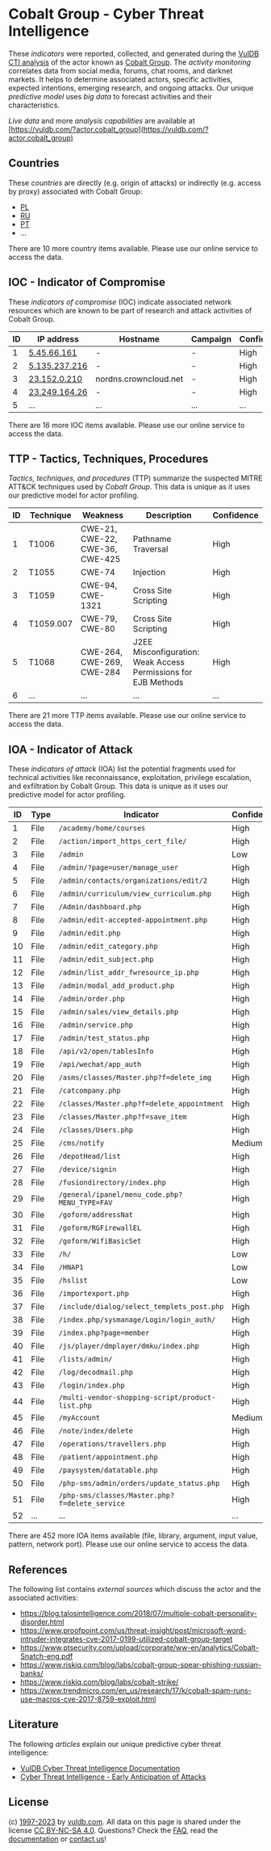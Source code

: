 # Cobalt Group - Cyber Threat Intelligence

These _indicators_ were reported, collected, and generated during the [VulDB CTI analysis](https://vuldb.com/?kb.cti) of the actor known as [Cobalt Group](https://vuldb.com/?actor.cobalt_group). The _activity monitoring_ correlates data from social media, forums, chat rooms, and darknet markets. It helps to determine associated actors, specific activities, expected intentions, emerging research, and ongoing attacks. Our unique _predictive model_ uses _big data_ to forecast activities and their characteristics.

_Live data_ and more _analysis capabilities_ are available at [https://vuldb.com/?actor.cobalt_group](https://vuldb.com/?actor.cobalt_group)

## Countries

These _countries_ are directly (e.g. origin of attacks) or indirectly (e.g. access by proxy) associated with Cobalt Group:

* [PL](https://vuldb.com/?country.pl)
* [RU](https://vuldb.com/?country.ru)
* [PT](https://vuldb.com/?country.pt)
* ...

There are 10 more country items available. Please use our online service to access the data.

## IOC - Indicator of Compromise

These _indicators of compromise_ (IOC) indicate associated network resources which are known to be part of research and attack activities of Cobalt Group.

ID | IP address | Hostname | Campaign | Confidence
-- | ---------- | -------- | -------- | ----------
1 | [5.45.66.161](https://vuldb.com/?ip.5.45.66.161) | - | - | High
2 | [5.135.237.216](https://vuldb.com/?ip.5.135.237.216) | - | - | High
3 | [23.152.0.210](https://vuldb.com/?ip.23.152.0.210) | nordns.crowncloud.net | - | High
4 | [23.249.164.26](https://vuldb.com/?ip.23.249.164.26) | - | - | High
5 | ... | ... | ... | ...

There are 16 more IOC items available. Please use our online service to access the data.

## TTP - Tactics, Techniques, Procedures

_Tactics, techniques, and procedures_ (TTP) summarize the suspected MITRE ATT&CK techniques used by _Cobalt Group_. This data is unique as it uses our predictive model for actor profiling.

ID | Technique | Weakness | Description | Confidence
-- | --------- | -------- | ----------- | ----------
1 | T1006 | CWE-21, CWE-22, CWE-36, CWE-425 | Pathname Traversal | High
2 | T1055 | CWE-74 | Injection | High
3 | T1059 | CWE-94, CWE-1321 | Cross Site Scripting | High
4 | T1059.007 | CWE-79, CWE-80 | Cross Site Scripting | High
5 | T1068 | CWE-264, CWE-269, CWE-284 | J2EE Misconfiguration: Weak Access Permissions for EJB Methods | High
6 | ... | ... | ... | ...

There are 21 more TTP items available. Please use our online service to access the data.

## IOA - Indicator of Attack

These _indicators of attack_ (IOA) list the potential fragments used for technical activities like reconnaissance, exploitation, privilege escalation, and exfiltration by Cobalt Group. This data is unique as it uses our predictive model for actor profiling.

ID | Type | Indicator | Confidence
-- | ---- | --------- | ----------
1 | File | `/academy/home/courses` | High
2 | File | `/action/import_https_cert_file/` | High
3 | File | `/admin` | Low
4 | File | `/admin/?page=user/manage_user` | High
5 | File | `/admin/contacts/organizations/edit/2` | High
6 | File | `/admin/curriculum/view_curriculum.php` | High
7 | File | `/Admin/dashboard.php` | High
8 | File | `/admin/edit-accepted-appointment.php` | High
9 | File | `/admin/edit.php` | High
10 | File | `/admin/edit_category.php` | High
11 | File | `/admin/edit_subject.php` | High
12 | File | `/admin/list_addr_fwresource_ip.php` | High
13 | File | `/admin/modal_add_product.php` | High
14 | File | `/admin/order.php` | High
15 | File | `/admin/sales/view_details.php` | High
16 | File | `/admin/service.php` | High
17 | File | `/admin/test_status.php` | High
18 | File | `/api/v2/open/tablesInfo` | High
19 | File | `/api/wechat/app_auth` | High
20 | File | `/asms/classes/Master.php?f=delete_img` | High
21 | File | `/catcompany.php` | High
22 | File | `/classes/Master.php?f=delete_appointment` | High
23 | File | `/classes/Master.php?f=save_item` | High
24 | File | `/classes/Users.php` | High
25 | File | `/cms/notify` | Medium
26 | File | `/depotHead/list` | High
27 | File | `/device/signin` | High
28 | File | `/fusiondirectory/index.php` | High
29 | File | `/general/ipanel/menu_code.php?MENU_TYPE=FAV` | High
30 | File | `/goform/addressNat` | High
31 | File | `/goform/RGFirewallEL` | High
32 | File | `/goform/WifiBasicSet` | High
33 | File | `/h/` | Low
34 | File | `/HNAP1` | Low
35 | File | `/hslist` | Low
36 | File | `/importexport.php` | High
37 | File | `/include/dialog/select_templets_post.php` | High
38 | File | `/index.php/sysmanage/Login/login_auth/` | High
39 | File | `/index.php?page=member` | High
40 | File | `/js/player/dmplayer/dmku/index.php` | High
41 | File | `/lists/admin/` | High
42 | File | `/log/decodmail.php` | High
43 | File | `/login/index.php` | High
44 | File | `/multi-vendor-shopping-script/product-list.php` | High
45 | File | `/myAccount` | Medium
46 | File | `/note/index/delete` | High
47 | File | `/operations/travellers.php` | High
48 | File | `/patient/appointment.php` | High
49 | File | `/paysystem/datatable.php` | High
50 | File | `/php-sms/admin/orders/update_status.php` | High
51 | File | `/php-sms/classes/Master.php?f=delete_service` | High
52 | ... | ... | ...

There are 452 more IOA items available (file, library, argument, input value, pattern, network port). Please use our online service to access the data.

## References

The following list contains _external sources_ which discuss the actor and the associated activities:

* https://blog.talosintelligence.com/2018/07/multiple-cobalt-personality-disorder.html
* https://www.proofpoint.com/us/threat-insight/post/microsoft-word-intruder-integrates-cve-2017-0199-utilized-cobalt-group-target
* https://www.ptsecurity.com/upload/corporate/ww-en/analytics/Cobalt-Snatch-eng.pdf
* https://www.riskiq.com/blog/labs/cobalt-group-spear-phishing-russian-banks/
* https://www.riskiq.com/blog/labs/cobalt-strike/
* https://www.trendmicro.com/en_us/research/17/k/cobalt-spam-runs-use-macros-cve-2017-8759-exploit.html

## Literature

The following _articles_ explain our unique predictive cyber threat intelligence:

* [VulDB Cyber Threat Intelligence Documentation](https://vuldb.com/?kb.cti)
* [Cyber Threat Intelligence - Early Anticipation of Attacks](https://www.scip.ch/en/?labs.20201022)

## License

(c) [1997-2023](https://vuldb.com/?kb.changelog) by [vuldb.com](https://vuldb.com/?kb.about). All data on this page is shared under the license [CC BY-NC-SA 4.0](https://creativecommons.org/licenses/by-nc-sa/4.0/). Questions? Check the [FAQ](https://vuldb.com/?kb.faq), read the [documentation](https://vuldb.com/?kb) or [contact us](https://vuldb.com/?contact)!
